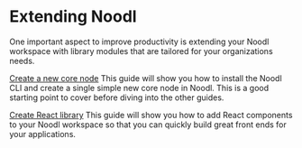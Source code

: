 # Extending Noodl

One important aspect to improve productivity is extending your Noodl workspace with library modules that are tailored for your organizations needs.

[Create a new core node](extending/create-lib.md)
This guide will show you how to install the Noodl CLI and create a single simple new core node in Noodl. This is a good starting point to cover before diving into the other guides.

[Create React library](extending/create-react-lib.md)
This guide will show you how to add React components to your Noodl workspace so that you can quickly build great front ends for your applications.
